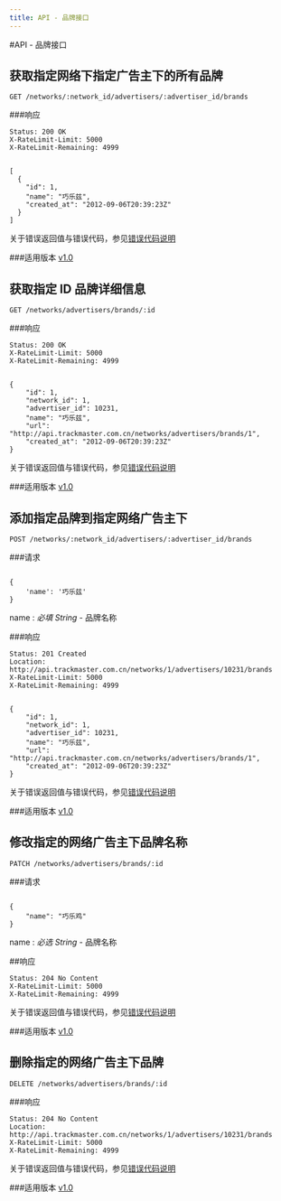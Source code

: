 ```yaml
---
title: API - 品牌接口
---
```


#API - 品牌接口


<h2 id="p1">获取指定网络下指定广告主下的所有品牌</h2>

    GET /networks/:network_id/advertisers/:advertiser_id/brands

###响应
<pre class="headers">
<code>Status: 200 OK
X-RateLimit-Limit: 5000
X-RateLimit-Remaining: 4999
</code></pre>
<pre class="highlight">
<code class="language-javascript">
[
  {
    "id": 1,
    "name": "巧乐兹",
    "created_at": "2012-09-06T20:39:23Z"
  }
]
</code></pre>

关于错误返回值与错误代码，参见[错误代码说明][apiCommon]  

###适用版本
[v1.0][version]

<h2 id="p2">获取指定 ID 品牌详细信息</h2>

    GET /networks/advertisers/brands/:id

###响应
<pre class="headers">
<code>Status: 200 OK
X-RateLimit-Limit: 5000
X-RateLimit-Remaining: 4999
</code></pre>
<pre class="highlight">
<code class="language-javascript">
{
    "id": 1,
    "network_id": 1,
    "advertiser_id": 10231,
    "name": "巧乐兹",
    "url": "http://api.trackmaster.com.cn/networks/advertisers/brands/1",
    "created_at": "2012-09-06T20:39:23Z"
}
</code></pre>

关于错误返回值与错误代码，参见[错误代码说明][apiCommon]  

###适用版本
[v1.0][version]

<h2 id="p3">添加指定品牌到指定网络广告主下</h2>

    POST /networks/:network_id/advertisers/:advertiser_id/brands

###请求
<pre class="highlight">
<code class="language-javascript">	
{
    'name': '巧乐兹'
}
</code></pre>
name
: _必填_ *String* - 品牌名称

###响应
<pre class="headers">
<code>Status: 201 Created 
Location: http://api.trackmaster.com.cn/networks/1/advertisers/10231/brands
X-RateLimit-Limit: 5000
X-RateLimit-Remaining: 4999
</code></pre>
<pre class="highlight">
<code class="language-javascript">
{
    "id": 1,
    "network_id": 1,
    "advertiser_id": 10231,
    "name": "巧乐兹",
    "url": "http://api.trackmaster.com.cn/networks/advertisers/brands/1",
    "created_at": "2012-09-06T20:39:23Z"
}
</code></pre>

关于错误返回值与错误代码，参见[错误代码说明][apiCommon]

###适用版本
[v1.0][version]

<h2 id="p4">修改指定的网络广告主下品牌名称</h2>

    PATCH /networks/advertisers/brands/:id

###请求
<pre class="highlight">
<code class="language-javascript">
{
    "name": "巧乐鸡"
}
</code></pre>
name
: _必选_ *String* - 品牌名称


##响应
<pre class="headers no-response">
<code>Status: 204 No Content 
X-RateLimit-Limit: 5000
X-RateLimit-Remaining: 4999
</code></pre>

关于错误返回值与错误代码，参见[错误代码说明][apiCommon]  


###适用版本
[v1.0][version]

<h2 id="p5">删除指定的网络广告主下品牌</h2>

    DELETE /networks/advertisers/brands/:id

###响应
<pre class="headers no-response">
<code>Status: 204 No Content 
Location: http://api.trackmaster.com.cn/networks/1/advertisers/10231/brands
X-RateLimit-Limit: 5000
X-RateLimit-Remaining: 4999
</code></pre>

关于错误返回值与错误代码，参见[错误代码说明][apiCommon]  

###适用版本
[v1.0][version]

[version]: /trackmaster/v1/apiVersion/
[apiCommon]:/trackmaster/v1/apiCommon/#p5
